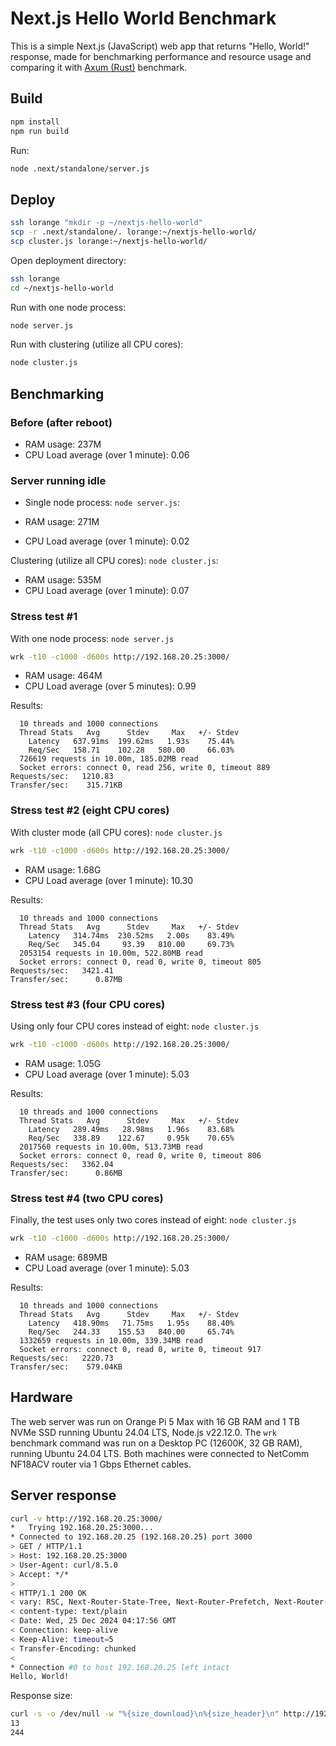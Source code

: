 # Next.js Hello World Benchmark

This is a simple Next.js (JavaScript) web app that returns "Hello, World!" response, made for benchmarking performance and resource usage and comparing it with [Axum (Rust)](https://github.com/evgenyneu/axum-hello-world) benchmark.

## Build

```sh
npm install
npm run build
```

Run:

```sh
node .next/standalone/server.js
```


## Deploy

```sh
ssh lorange "mkdir -p ~/nextjs-hello-world"
scp -r .next/standalone/. lorange:~/nextjs-hello-world/
scp cluster.js lorange:~/nextjs-hello-world/
```

Open deployment directory:

```sh
ssh lorange
cd ~/nextjs-hello-world
```

Run with one node process:

```sh
node server.js
```

Run with clustering (utilize all CPU cores):

```sh
node cluster.js
```

## Benchmarking


### Before (after reboot)

* RAM usage: 237M
* CPU Load average (over 1 minute): 0.06

### Server running idle

* Single node process: `node server.js`:

* RAM usage: 271M
* CPU Load average (over 1 minute): 0.02

Clustering (utilize all CPU cores): `node cluster.js`:

* RAM usage: 535M
* CPU Load average (over 1 minute): 0.07

### Stress test #1

With one node process: `node server.js`

```sh
wrk -t10 -c1000 -d600s http://192.168.20.25:3000/
```

* RAM usage: 464M
* CPU Load average (over 5 minutes): 0.99

Results:

```
  10 threads and 1000 connections
  Thread Stats   Avg      Stdev     Max   +/- Stdev
    Latency   637.91ms  199.62ms   1.93s    75.44%
    Req/Sec   158.71    102.28   580.00     66.03%
  726619 requests in 10.00m, 185.02MB read
  Socket errors: connect 0, read 256, write 0, timeout 889
Requests/sec:   1210.83
Transfer/sec:    315.71KB
```

### Stress test #2 (eight CPU cores)

With cluster mode (all CPU cores): `node cluster.js`

```sh
wrk -t10 -c1000 -d600s http://192.168.20.25:3000/
```

* RAM usage: 1.68G
* CPU Load average (over 1 minute): 10.30

Results:

```
  10 threads and 1000 connections
  Thread Stats   Avg      Stdev     Max   +/- Stdev
    Latency   314.74ms  230.52ms   2.00s    83.49%
    Req/Sec   345.04     93.39   810.00     69.73%
  2053154 requests in 10.00m, 522.80MB read
  Socket errors: connect 0, read 0, write 0, timeout 805
Requests/sec:   3421.41
Transfer/sec:      0.87MB
```

### Stress test #3 (four CPU cores)

Using only four CPU cores instead of eight: `node cluster.js`

```sh
wrk -t10 -c1000 -d600s http://192.168.20.25:3000/
```

* RAM usage: 1.05G
* CPU Load average (over 1 minute): 5.03

Results:

```
  10 threads and 1000 connections
  Thread Stats   Avg      Stdev     Max   +/- Stdev
    Latency   289.49ms   28.98ms   1.96s    83.68%
    Req/Sec   338.89    122.67     0.95k    70.65%
  2017560 requests in 10.00m, 513.73MB read
  Socket errors: connect 0, read 0, write 0, timeout 806
Requests/sec:   3362.04
Transfer/sec:      0.86MB
```

### Stress test #4 (two CPU cores)

Finally, the test uses only two cores instead of eight: `node cluster.js`

```sh
wrk -t10 -c1000 -d600s http://192.168.20.25:3000/
```

* RAM usage: 689MB
* CPU Load average (over 1 minute): 5.03

Results:

```
  10 threads and 1000 connections
  Thread Stats   Avg      Stdev     Max   +/- Stdev
    Latency   418.90ms   71.75ms   1.95s    88.40%
    Req/Sec   244.33    155.53   840.00     65.74%
  1332659 requests in 10.00m, 339.34MB read
  Socket errors: connect 0, read 0, write 0, timeout 917
Requests/sec:   2220.73
Transfer/sec:    579.04KB
```

## Hardware

The web server was run on Orange Pi 5 Max with 16 GB RAM and 1 TB NVMe SSD running Ubuntu 24.04 LTS, Node.js v22.12.0. The `wrk` benchmark command was run on a Desktop PC (12600K, 32 GB RAM), running Ubuntu 24.04 LTS. Both machines were connected to NetComm NF18ACV router via 1 Gbps Ethernet cables.

## Server response

```sh
curl -v http://192.168.20.25:3000/
*   Trying 192.168.20.25:3000...
* Connected to 192.168.20.25 (192.168.20.25) port 3000
> GET / HTTP/1.1
> Host: 192.168.20.25:3000
> User-Agent: curl/8.5.0
> Accept: */*
>
< HTTP/1.1 200 OK
< vary: RSC, Next-Router-State-Tree, Next-Router-Prefetch, Next-Router-Segment-Prefetch
< content-type: text/plain
< Date: Wed, 25 Dec 2024 04:17:56 GMT
< Connection: keep-alive
< Keep-Alive: timeout=5
< Transfer-Encoding: chunked
<
* Connection #0 to host 192.168.20.25 left intact
Hello, World!
```

Response size:

```sh
curl -s -o /dev/null -w "%{size_download}\n%{size_header}\n" http://192.168.20.25:3000/
13
244
```
